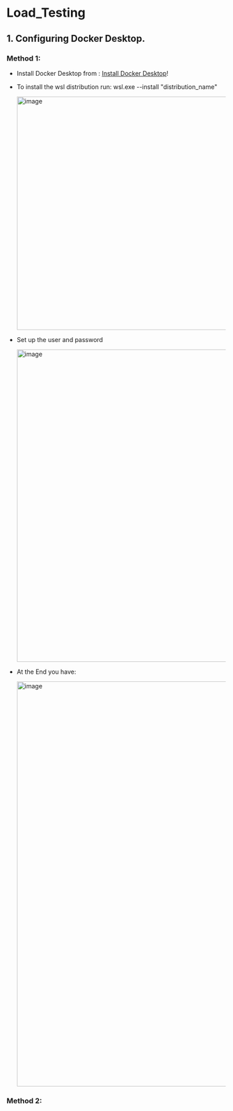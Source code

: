 # Load_Testing

## 1. Configuring Docker Desktop.
### Method 1:
- Install Docker Desktop from : [Install Docker Desktop](https://docs.docker.com/desktop/install/windows-install/)!
- To install the wsl distribution run: wsl.exe --install "distribution_name"
  
  <img width="537" alt="image" src="https://github.com/CristianAcostaDuarte/Load_Testing/assets/101611537/994eb493-80c8-4b55-91c3-cffdc0b010e0">

- Set up the user and password

  <img width="719" alt="image" src="https://github.com/CristianAcostaDuarte/Load_Testing/assets/101611537/485f3166-739b-456c-9715-1fde5968a508">

- At the End you have:

  <img width="932" alt="image" src="https://github.com/CristianAcostaDuarte/Load_Testing/assets/101611537/8a646b90-f9b0-41e1-9b36-f055eba6831c">

### Method 2:
